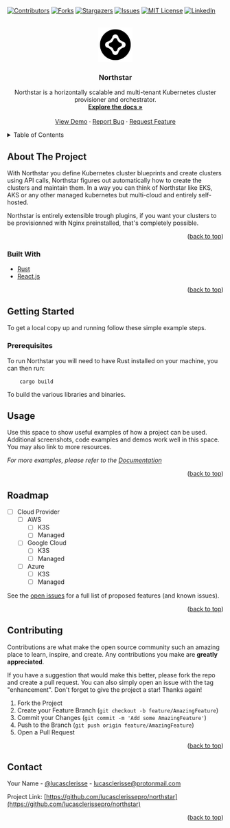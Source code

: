 <div id="top"></div>

[![Contributors][contributors-shield]][contributors-url]
[![Forks][forks-shield]][forks-url]
[![Stargazers][stars-shield]][stars-url]
[![Issues][issues-shield]][issues-url]
[![MIT License][license-shield]][license-url]
[![LinkedIn][linkedin-shield]][linkedin-url]

<!-- PROJECT LOGO -->
<br />
<div align="center">
  <a href="https://github.com/lucasclerissepro/northstar">
    <img src=".github/logo.png" alt="Logo" width="80" height="80">
  </a>

<h3 align="center">Northstar</h3>

  <p align="center">
    Northstar is a horizontally scalable and multi-tenant Kubernetes cluster provisioner and orchestrator.
    <br />
    <a href="https://github.com/lucasclerissepro/northstar"><strong>Explore the docs »</strong></a>
    <br />
    <br />
    <a href="https://github.com/lucasclerissepro/northstar">View Demo</a>
    ·
    <a href="https://github.com/lucasclerissepro/northstar/issues">Report Bug</a>
    ·
    <a href="https://github.com/lucasclerissepro/northstar/issues">Request Feature</a>
  </p>
</div>



<!-- TABLE OF CONTENTS -->
<details>
  <summary>Table of Contents</summary>
  <ol>
    <li>
      <a href="#about-the-project">About The Project</a>
      <ul>
        <li><a href="#built-with">Built With</a></li>
      </ul>
    </li>
    <li>
      <a href="#getting-started">Getting Started</a>
      <ul>
        <li><a href="#prerequisites">Prerequisites</a></li>
        <li><a href="#installation">Installation</a></li>
      </ul>
    </li>
    <li><a href="#usage">Usage</a></li>
    <li><a href="#roadmap">Roadmap</a></li>
    <li><a href="#contributing">Contributing</a></li>
    <li><a href="#license">License</a></li>
    <li><a href="#contact">Contact</a></li>
    <li><a href="#acknowledgments">Acknowledgments</a></li>
  </ol>
</details>



<!-- ABOUT THE PROJECT -->
## About The Project

With Northstar you define Kubernetes cluster blueprints and create clusters using API calls, Northstar figures out automatically how to create the clusters and maintain them. In a way you can think of Northstar like EKS, AKS or any other managed kubernetes but multi-cloud and entirely self-hosted.

Northstar is entirely extensible trough plugins, if you want your clusters to be provisionned with Nginx preinstalled, that's completely possible.

<p align="right">(<a href="#top">back to top</a>)</p>


### Built With

* [Rust](https://nextjs.org/)
* [React.js](https://reactjs.org/)

<p align="right">(<a href="#top">back to top</a>)</p>


<!-- GETTING STARTED -->
## Getting Started

To get a local copy up and running follow these simple example steps.

### Prerequisites

To run Northstar you will need to have Rust installed on your machine, you can then run:

        cargo build

To build the various libraries and binaries.

## Usage

Use this space to show useful examples of how a project can be used. Additional screenshots, code examples and demos work well in this space. You may also link to more resources.

_For more examples, please refer to the [Documentation](https://example.com)_

<p align="right">(<a href="#top">back to top</a>)</p>

<!-- ROADMAP -->
## Roadmap

- [ ] Cloud Provider
  - [ ] AWS
    - [ ] K3S
    - [ ] Managed
  - [ ] Google Cloud
    - [ ] K3S
    - [ ] Managed
  - [ ] Azure 
    - [ ] K3S
    - [ ] Managed

See the [open issues](https://github.com/lucasclerissepro/northstar/issues) for a full list of proposed features (and known issues).

<p align="right">(<a href="#top">back to top</a>)</p>


<!-- CONTRIBUTING -->
## Contributing

Contributions are what make the open source community such an amazing place to learn, inspire, and create. Any contributions you make are **greatly appreciated**.

If you have a suggestion that would make this better, please fork the repo and create a pull request. You can also simply open an issue with the tag "enhancement".
Don't forget to give the project a star! Thanks again!

1. Fork the Project
2. Create your Feature Branch (`git checkout -b feature/AmazingFeature`)
3. Commit your Changes (`git commit -m 'Add some AmazingFeature'`)
4. Push to the Branch (`git push origin feature/AmazingFeature`)
5. Open a Pull Request

<p align="right">(<a href="#top">back to top</a>)</p>

<!-- CONTACT -->
## Contact

Your Name - [@lucasclerisse](https://twitter.com/lucasclerisse) - lucasclerisse@protonmail.com

Project Link: [https://github.com/lucasclerissepro/northstar](https://github.com/lucasclerissepro/northstar)

<p align="right">(<a href="#top">back to top</a>)</p>



<!-- MARKDOWN LINKS & IMAGES -->
<!-- https://www.markdownguide.org/basic-syntax/#reference-style-links -->
[contributors-shield]: https://img.shields.io/github/contributors/lucasclerissepro/northstar.svg?style=for-the-badge
[contributors-url]: https://github.com/lucasclerissepro/northstar/graphs/contributors
[forks-shield]: https://img.shields.io/github/forks/lucasclerissepro/northstar.svg?style=for-the-badge
[forks-url]: https://github.com/lucasclerissepro/northstar/network/members
[stars-shield]: https://img.shields.io/github/stars/lucasclerissepro/northstar.svg?style=for-the-badge
[stars-url]: https://github.com/lucasclerissepro/northstar/stargazers
[issues-shield]: https://img.shields.io/github/issues/lucasclerissepro/northstar.svg?style=for-the-badge
[issues-url]: https://github.com/lucasclerissepro/northstar/issues
[license-shield]: https://img.shields.io/github/license/lucasclerissepro/northstar.svg?style=for-the-badge
[license-url]: https://github.com/lucasclerissepro/northstar/blob/master/LICENSE.txt
[linkedin-shield]: https://img.shields.io/badge/-LinkedIn-black.svg?style=for-the-badge&logo=linkedin&colorB=555
[linkedin-url]: https://linkedin.com/in/lucasclerisse
[product-screenshot]: images/screenshot.png
